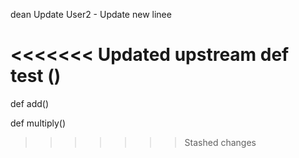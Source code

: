 dean Update
User2 - Update
new linee

<<<<<<< Updated upstream
def test ()
=======
def add()

def multiply()
>>>>>>> Stashed changes
